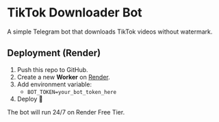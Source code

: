 # TikTok Downloader Bot

A simple Telegram bot that downloads TikTok videos without watermark.

## Deployment (Render)
1. Push this repo to GitHub.
2. Create a new **Worker** on [Render](https://render.com).
3. Add environment variable:
   - `BOT_TOKEN=your_bot_token_here`
4. Deploy 🚀

The bot will run 24/7 on Render Free Tier.
